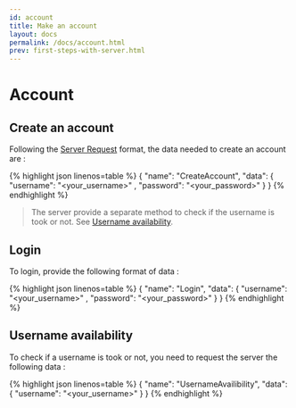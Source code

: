 ```yaml
---
id: account
title: Make an account
layout: docs
permalink: /docs/account.html
prev: first-steps-with-server.html
---
```


# [<i class=icon-anchor></i>](#account)<a name="account">Account</a>

## [<i class=icon-anchor></i>](#account-create)<a name="account-create">Create an account</a>

Following the [Server Request](#server-request) format, the data needed to create an account are :

{% highlight json linenos=table %}
{
    "name": "CreateAccount", 
    "data": {
        "username": "<your_username>" ,
        "password": "<your_password>"
    }
}
{% endhighlight %}

> The server provide a separate method to check if the username is took or not. See [Username availability](#account-username-availability).

## [<i class=icon-anchor></i>](#account-login)<a name="account-login">Login</a>

To login, provide the following format of data :

{% highlight json linenos=table %}
{
    "name": "Login", 
    "data": {
        "username": "<your_username>" ,
        "password": "<your_password>"
    }
}
{% endhighlight %}

## [<i class=icon-anchor></i>](#account-availability) <a name="account-availability">Username availability</a>

To check if a username is took or not, you need to request the server the following data :

{% highlight json linenos=table %}
{
    "name": "UsernameAvailibility", 
    "data": {
        "username": "<your_username>"
    }
}
{% endhighlight %}
